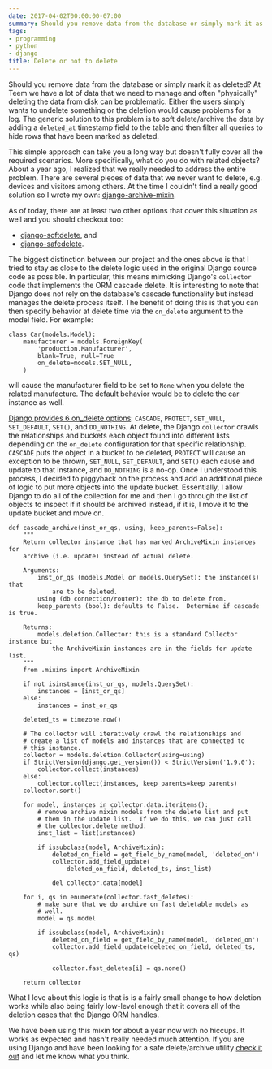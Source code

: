 ```yaml
---
date: 2017-04-02T00:00:00-07:00
summary: Should you remove data from the database or simply mark it as deleted?
tags:
- programming
- python
- django
title: Delete or not to delete
---
```


Should you remove data from the database or simply mark it as deleted?
At Teem we have a lot of data that we need to manage and often "physically"
deleting the data from disk can be problematic. Either the users simply wants
to undelete something or the deletion would cause problems for a log. The
generic solution to this problem is to soft delete/archive the data by adding
a `deleted_at` timestamp field to the table and then filter all queries to
hide rows that have been marked as deleted.


<!-- more /-->

This simple approach can take you a long way but doesn't fully cover all the
required scenarios. More specifically, what do you do with related objects?
About a year ago, I realized that we really needed to address the
entire problem. There are several pieces of data that we never want to delete,
e.g. devices and visitors among others. At the time I couldn't find a really
good solution so I wrote my own:
[django-archive-mixin](https://github.com/LucasRoesler/django-archive-mixin).


As of today, there are at least two other options that cover this situation as
well and you should checkout too:

* [django-softdelete](https://github.com/scoursen/django-softdelete), and
* [django-safedelete](https://github.com/makinacorpus/django-safedelete).

The biggest distinction between our project and the ones above is that I tried
to stay as close to the delete logic used in the original Django source code as
possible.  In particular, this means  mimicking Django's `collector` code that
implements the ORM cascade delete.  It is interesting to note that Django does
not rely on the database's cascade functionality but instead manages the delete
process itself. The benefit of doing this is that you can then specify behavior
at delete time via the `on_delete` argument to the model field.  For example:

```
class Car(models.Model):
    manufacturer = models.ForeignKey(
        'production.Manufacturer',
        blank=True, null=True
        on_delete=models.SET_NULL,
    )
```
will cause the manufacturer field to be set to `None` when you delete the
related manufacture. The default behavior would be to delete the car instance
as well.

[Django provides 6 on_delete
options](https://docs.djangoproject.com/en/1.10/ref/models/fields/#django.db.models.ForeignKey.on_delete):
`CASCADE`, `PROTECT`, `SET_NULL`, `SET_DEFAULT`, `SET()`, and `DO_NOTHING`.
At delete, the Django `collector` crawls the relationships and
buckets each object found into different lists depending on the `on_delete`
configuration for that specific relationship.  `CASCADE` puts the object in a
bucket to be deleted, `PROTECT` will cause an exception to be thrown,
`SET_NULL`, `SET_DEFAULT`, and `SET()` each cause and update to that instance,
and `DO_NOTHING` is a no-op. Once I understood this process, I decided to
piggyback on the process and add an additional piece of logic to put more
objects into the update bucket. Essentially, I allow Django to do all of the
collection for me and then I go through the list of objects to inspect if it
should be archived instead, if it is, I move it to the update bucket and move
on.

```
def cascade_archive(inst_or_qs, using, keep_parents=False):
    """
    Return collector instance that has marked ArchiveMixin instances for
    archive (i.e. update) instead of actual delete.

    Arguments:
        inst_or_qs (models.Model or models.QuerySet): the instance(s) that
            are to be deleted.
        using (db connection/router): the db to delete from.
        keep_parents (bool): defaults to False.  Determine if cascade is true.

    Returns:
        models.deletion.Collector: this is a standard Collector instance but
            the ArchiveMixin instances are in the fields for update list.
    """
    from .mixins import ArchiveMixin

    if not isinstance(inst_or_qs, models.QuerySet):
        instances = [inst_or_qs]
    else:
        instances = inst_or_qs

    deleted_ts = timezone.now()

    # The collector will iteratively crawl the relationships and
    # create a list of models and instances that are connected to
    # this instance.
    collector = models.deletion.Collector(using=using)
    if StrictVersion(django.get_version()) < StrictVersion('1.9.0'):
        collector.collect(instances)
    else:
        collector.collect(instances, keep_parents=keep_parents)
    collector.sort()

    for model, instances in collector.data.iteritems():
        # remove archive mixin models from the delete list and put
        # them in the update list.  If we do this, we can just call
        # the collector.delete method.
        inst_list = list(instances)

        if issubclass(model, ArchiveMixin):
            deleted_on_field = get_field_by_name(model, 'deleted_on')
            collector.add_field_update(
                deleted_on_field, deleted_ts, inst_list)

            del collector.data[model]

    for i, qs in enumerate(collector.fast_deletes):
        # make sure that we do archive on fast deletable models as
        # well.
        model = qs.model

        if issubclass(model, ArchiveMixin):
            deleted_on_field = get_field_by_name(model, 'deleted_on')
            collector.add_field_update(deleted_on_field, deleted_ts, qs)

            collector.fast_deletes[i] = qs.none()

    return collector
```
What I love about this logic is that is is a fairly small change to how
deletion works while also being fairly low-level enough that it covers all of
the deletion cases that the Django ORM handles.

We have been using this mixin for about a year now with no hiccups. It works as
expected and hasn't really needed much attention. If you are using Django and
have been looking for a safe delete/archive utility
[check it out](https://github.com/LucasRoesler/django-archive-mixin) and let me
know what you think.

